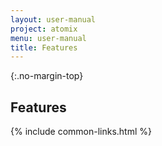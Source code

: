 ```yaml
---
layout: user-manual
project: atomix
menu: user-manual
title: Features
---
```


{:.no-margin-top}

## Features

{% include common-links.html %}
